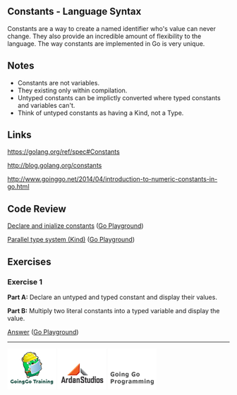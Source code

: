 ## Constants - Language Syntax

Constants are a way to create a named identifier who's value can never change. They also provide an incredible amount of flexibility to the language. The way constants are implemented in Go is very unique.

## Notes

* Constants are not variables.
* They existing only within compilation.
* Untyped constants can be implictly converted where typed constants and variables can't.
* Think of untyped constants as having a Kind, not a Type.

## Links

https://golang.org/ref/spec#Constants

http://blog.golang.org/constants

http://www.goinggo.net/2014/04/introduction-to-numeric-constants-in-go.html

## Code Review

[Declare and inialize constants](example1/example1.go) ([Go Playground](http://play.golang.org/p/HU2ohDLoEr))

[Parallel type system (Kind)](example2/example2.go) ([Go Playground](http://play.golang.org/p/ExxRWe6jUz))

## Exercises

### Exercise 1

**Part A:** Declare an untyped and typed constant and display their values.

**Part B:** Multiply two literal constants into a typed variable and display the value.

[Answer](exercises/exercise1/exercise1.go) ([Go Playground](http://play.golang.org/p/44wgDZ-U2t))

___
[![GoingGo Training](../../00-slides/images/ggt_logo.png)](http://www.goinggotraining.net)
[![Ardan Studios](../../00-slides/images/ardan_logo.png)](http://www.ardanstudios.com)
[![GoingGo Blog](../../00-slides/images/ggb_logo.png)](http://www.goinggo.net)